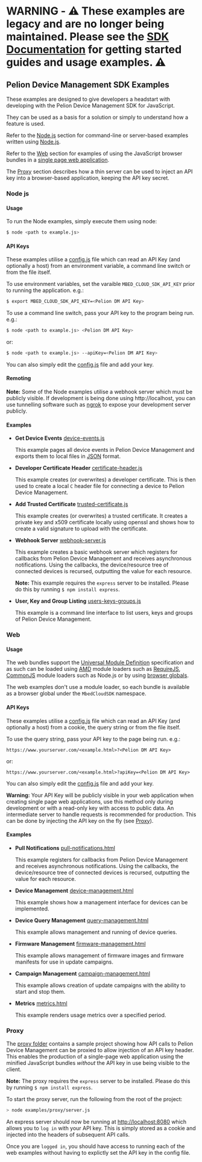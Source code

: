 # WARNING - :warning: These examples are legacy and are no longer being maintained. Please see the [SDK Documentation](https://armmbed.github.io/mbed-cloud-sdk-documentation) for getting started guides and usage examples. :warning:

## Pelion Device Management SDK Examples

These examples are designed to give developers a headstart with developing with the Pelion Device Management SDK for JavaScript.

They can be used as a basis for a solution or simply to understand how a feature is used.

Refer to the [Node.js](#node-js) section for command-line or server-based examples written using [Node.js](https://nodejs.org).

Refer to the [Web](#web) section for examples of using the JavaScript browser bundles in a [single page web application](https://en.wikipedia.org/wiki/Single-page_application).

The [Proxy](#proxy) section describes how a thin server can be used to inject an API key into a browser-based application, keeping the API key secret.

### Node js

#### Usage

To run the Node examples, simply execute them using node:

```bash
$ node <path to example.js>
```

#### API Keys

These examples utilise a [config.js](node/config.js) file which can read an API Key (and optionally a host) from an environment variable, a command line switch or from the file itself.

To use environment variables, set the varaible `MBED_CLOUD_SDK_API_KEY` prior to running the application. e.g.:

```bash
$ export MBED_CLOUD_SDK_API_KEY=<Pelion DM API Key>
```

To use a command line switch, pass your API key to the program being run. e.g.:

```bash
$ node <path to example.js> <Pelion DM API Key>
```

or:

```bash
$ node <path to example.js> --apiKey=<Pelion DM API Key>
```

You can also simply edit the [config.js](node/config.js) file and add your key.

#### Remoting

__Note:__ Some of the Node examples utilise a webhook server which must be publicly visible. If development is being done using http://localhost, you can use tunnelling software such as [ngrok](https://ngrok.com/) to expose your development server publicly.

#### Examples

* __Get Device Events__ [device-events.js](node/device-events.js)

  This example pages all device events in Pelion Device Management and exports them to local files in [JSON](http://www.json.org/) format.

* __Developer Certificate Header__ [certificate-header.js](node/certificate-header.js)

  This example creates (or overwrites) a developer certificate.
  This is then used to create a local `C` header file for connecting a device to Pelion Device Management.

* __Add Trusted Certificate__ [trusted-certificate.js](node/trusted-certificate.js)

  This example creates (or overwrites) a trusted certificate.
  It creates a private key and x509 certificate locally using openssl and shows how to create a valid signature to upload with the certificate.

* __Webhook Server__ [webhook-server.js](node/webhook-server.js)

  This example creates a basic webhook server which registers for callbacks from Pelion Device Management and receives asynchronous notifications.
  Using the callbacks, the device/resource tree of connected devices is recursed, outputting the value for each resource.

  __Note:__ This example requires the `express` server to be installed. Please do this by running `$ npm install express`.

* __User, Key and Group Listing__ [users-keys-groups.js](node/users-keys-groups.js)

  This example is a command line interface to list users, keys and groups of Pelion Device Management.

### Web

#### Usage

The web bundles support the [Universal Module Definition](https://github.com/umdjs/umd) specification and as such can be loaded using [AMD](https://en.wikipedia.org/wiki/Asynchronous_module_definition) module loaders such as [RequireJS](http://requirejs.org/), [CommonJS](https://en.wikipedia.org/wiki/CommonJS) module loaders such as Node.js or by using [browser globals](http://vanilla-js.com/).

The web examples don't use a module loader, so each bundle is available as a browser global under the `MbedCloudSDK` namespace.

#### API Keys

These examples utilise a [config.js](web/config.js) file which can read an API Key (and optionally a host) from a cookie, the query string or from the file itself.

To use the query string, pass your API key to the page being run. e.g.:

```
https://www.yourserver.com/<example.html>?<Pelion DM API Key>
```

or:

```
https://www.yourserver.com/<example.html>?apiKey=<Pelion DM API Key>
```

You can also simply edit the [config.js](web/config.js) file and add your key.

__Warning:__ Your API Key will be publicly visible in your web application when creating single page web applications, use this method only during development or with a read-only key with access to public data. An intermediate server to handle requests is recommended for production. This can be done by injecting the API key on the fly (see [Proxy](#proxy)).

#### Examples

* __Pull Notifications__ [pull-notifications.html](web/pull-notifications.html)

  This example registers for callbacks from Pelion Device Management and receives asynchronous notifications.
  Using the callbacks, the device/resource tree of connected devices is recursed, outputting the value for each resource.

* __Device Management__ [device-management.html](web/device-management.html)

  This example shows how a management interface for devices can be implemented.

* __Device Query Management__ [query-management.html](web/query-management.html)

  This example allows management and running of device queries.

* __Firmware Management__ [firmware-management.html](web/firmware-management.html)

  This example allows management of firmware images and firmware manifests for use in update campaigns.

* __Campaign Management__ [campaign-management.html](web/campaign-management.html)

  This example allows creation of update campaigns with the ability to start and stop them.

* __Metrics__ [metrics.html](web/metrics.html)

  This example renders usage metrics over a specified period.

### Proxy

The [proxy folder](proxy/) contains a sample project showing how API calls to Pelion Device Management can be proxied to allow injection of an API key header. This enables the production of a single-page web application using the minified JavaScript bundles _without_ the API key in use being visible to the client.

__Note:__ The proxy requires the `express` server to be installed. Please do this by running `$ npm install express`.

To start the proxy server, run the following from the root of the project:

```bash
> node examples/proxy/server.js
```

An express server should now be running at [http://localhost:8080](http://localhost:8080) which allows you to `log in` with your API key. This is simply stored as a cookie and injected into the headers of subsequent API calls.

Once you are `logged in`, you should have access to running each of the web examples without having to explictly set the API key in the config file.
